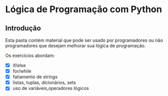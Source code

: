 # Lógica de Programação com Python


## Introdução

Esta pasta contém material que pode ser usado por programadores ou não programadores que desejam melhorar sua lógica de programação.

Os exercícios abordam:

- [x] if/else
- [x] for/while
- [x] fatiamento de strings
- [x] listas, tuplas, dicionários, sets
- [x] uso de variáveis,operadores lógicos
